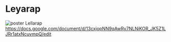 # Leyarap

![poster Lellarap](https://user-images.githubusercontent.com/54146418/100388094-a533e000-2ff7-11eb-95e4-eae58ec15c0d.png)
https://docs.google.com/document/d/13cxjopNN9qAwRy7NLNiKOR_JK5Z1LJRr1atxNcuvmpQ/edit
